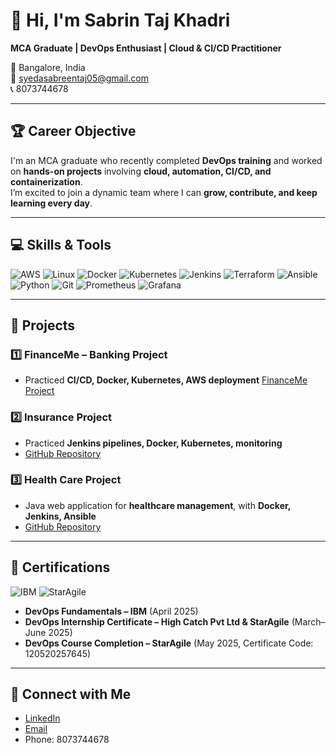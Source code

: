 # 👋 Hi, I'm Sabrin Taj Khadri
**MCA Graduate | DevOps Enthusiast | Cloud & CI/CD Practitioner**  

📍 Bangalore, India  
📧 [syedasabreentaj05@gmail.com](mailto:syedasabreentaj05@gmail.com)  
📞 8073744678  


---

## 🏆 Career Objective
I'm an MCA graduate who recently completed **DevOps training** and worked on **hands-on projects** involving **cloud, automation, CI/CD, and containerization**.  
I’m excited to join a dynamic team where I can **grow, contribute, and keep learning every day**.

---

## 💻 Skills & Tools
![AWS](https://img.shields.io/badge/AWS-232F3E?style=for-the-badge&logo=amazon-aws&logoColor=FF9900)
![Linux](https://img.shields.io/badge/Linux-FCC624?style=for-the-badge&logo=linux&logoColor=000000)
![Docker](https://img.shields.io/badge/Docker-2496ED?style=for-the-badge&logo=docker&logoColor=FFFFFF)
![Kubernetes](https://img.shields.io/badge/Kubernetes-326CE5?style=for-the-badge&logo=kubernetes&logoColor=FFFFFF)
![Jenkins](https://img.shields.io/badge/Jenkins-D24939?style=for-the-badge&logo=jenkins&logoColor=FFFFFF)
![Terraform](https://img.shields.io/badge/Terraform-623CE4?style=for-the-badge&logo=terraform&logoColor=FFFFFF)
![Ansible](https://img.shields.io/badge/Ansible-EE0000?style=for-the-badge&logo=ansible&logoColor=FFFFFF)
![Python](https://img.shields.io/badge/Python-3776AB?style=for-the-badge&logo=python&logoColor=FFFFFF)
![Git](https://img.shields.io/badge/Git-F05032?style=for-the-badge&logo=git&logoColor=FFFFFF)
![Prometheus](https://img.shields.io/badge/Prometheus-E6522C?style=for-the-badge&logo=prometheus&logoColor=FFFFFF)
![Grafana](https://img.shields.io/badge/Grafana-F46800?style=for-the-badge&logo=grafana&logoColor=FFFFFF)

---

## 📂 Projects

### 1️⃣ FinanceMe – Banking Project
- Practiced **CI/CD, Docker, Kubernetes, AWS deployment**
[FinanceMe Project](https://github.com/sabrintaj/star-agile-banking-finance)


### 2️⃣ Insurance Project
- Practiced **Jenkins pipelines, Docker, Kubernetes, monitoring**
- [GitHub Repository](https://github.com/sabrintajkhadri/insurance-project)  

### 3️⃣ Health Care Project
- Java web application for **healthcare management**, with **Docker, Jenkins, Ansible**
- [GitHub Repository](https://github.com/sabrintaj/health-care-project)  

---

## 🏅 Certifications
![IBM](https://img.shields.io/badge/IBM-DevOps-F5A623?style=for-the-badge&logo=IBM&logoColor=FFFFFF)
![StarAgile](https://img.shields.io/badge/StarAgile-Certified-4CAF50?style=for-the-badge&logoColor=FFFFFF)

- **DevOps Fundamentals – IBM** (April 2025)  
- **DevOps Internship Certificate – High Catch Pvt Ltd & StarAgile** (March–June 2025)  
- **DevOps Course Completion – StarAgile** (May 2025, Certificate Code: 120520257645)  

---



## 🔗 Connect with Me
- [LinkedIn](Your-LinkedIn-URL)  
- [Email](mailto:syedasabreentaj05@gmail.com)  
- Phone: 8073744678
